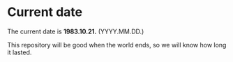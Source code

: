 # Current date

The current date is **1983.10.21.** (YYYY.MM.DD.)

This repository will be good when the world ends, so we will know how long it lasted.